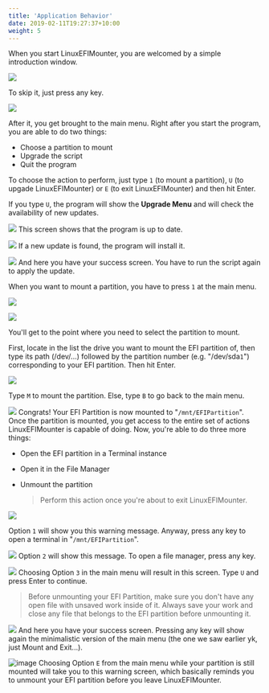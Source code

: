 ```yaml
---
title: 'Application Behavior'
date: 2019-02-11T19:27:37+10:00
weight: 5
---
```


When you start LinuxEFIMounter, you are welcomed by a simple introduction window.

![](https://i.imgur.com/MVIIvqr.png)

To skip it, just press any key.

![](https://i.imgur.com/YvtsXMy.png)

After it, you get brought to the main menu.
Right after you start the program, you are able to do two things:

- Choose a partition to mount
- Upgrade the script
- Quit the program

To choose the action to perform, just type `1` (to mount a partition), `U` (to upgade LinuxEFIMounter) or `E` (to exit LinuxEFIMounter) and then hit Enter.

If you type `U`, the program will show the **Upgrade Menu** and will check the availability of new updates. 

![](https://i.imgur.com/qSQRdi6.png)
This screen shows that the program is up to date.

![](https://i.imgur.com/xMKxkqd.png)
If a new update is found, the program will install it.

![](https://i.imgur.com/2GHg3hC.png)
And here you have your success screen. You have to run the script again to apply the update.

When you want to mount a partition, you have to press `1` at the main menu. 

![](https://i.imgur.com/7aiXtmK.png)

![](https://i.imgur.com/GqviTRO.png)

You'll get to the point where you need to select the partition to mount.

First, locate in the list the drive you want to mount the EFI partition of, then type its path (/dev/...) followed by the partition number (e.g. "/dev/sda`1`") corresponding to your EFI partition. Then hit Enter.

![](https://i.imgur.com/ShAGM5n.png)

Type `M` to mount the partition. Else, type `B` to go back to the main menu.

![](https://i.imgur.com/9Bcsta6.png)
Congrats! Your EFI Partition is now mounted to "`/mnt/EFIPartition`".
Once the partition is mounted, you get access to the entire set of actions LinuxEFIMounter is capable of doing.
Now, you're able to do three more things:

- Open the EFI partition in a Terminal instance

- Open it in the File Manager

- Unmount the partition
  
  > Perform this action once you're about to exit LinuxEFIMounter.

![](https://i.imgur.com/aqKdLC1.png)

Option `1` will show you this warning message. Anyway, press any key to open a terminal in "`/mnt/EFIPartition`".

![](https://i.imgur.com/Fw3aZm9.png)
Option `2` will show this message. To open a file manager, press any key.

![](https://i.imgur.com/UqD0mdo.png)
Choosing Option `3` in the main menu will result in this screen. Type `U` and press Enter to continue.

> Before unmounting your EFI Partition, make sure you don't have any open file with unsaved work inside of it. Always save your work and close any file that belongs to the EFI partition before unmounting it.

![](https://i.imgur.com/Qvies0Q.png)
And here you have your success screen. Pressing any key will show again the minimalistic version of the main menu (the one we saw earlier yk, just Mount and Exit...).

![image](https://i.imgur.com/Ue4rP6g.png)
Choosing Option `E` from the main menu while your partition is still mounted will take you to this warning screen, which basically reminds you to unmount your EFI partition before you leave LinuxEFIMounter.